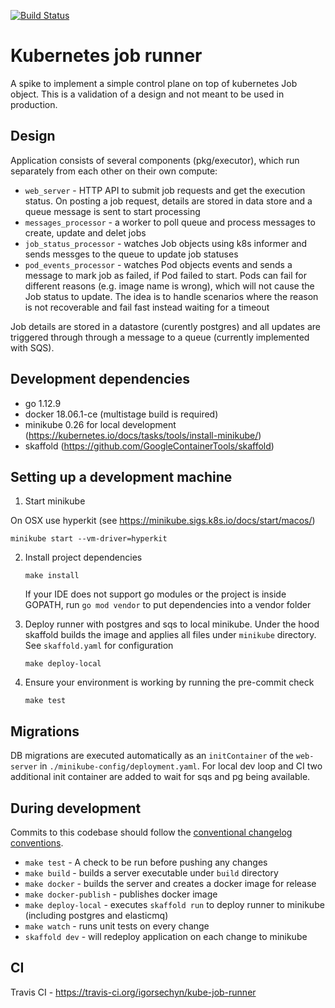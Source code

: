 [![Build Status](https://travis-ci.org/igorsechyn/kube-job-runner.svg?branch=master)](https://travis-ci.org/igorsechyn/kube-job-runner)

# Kubernetes job runner

A spike to implement a simple control plane on top of kubernetes Job object. This is a validation of a design and not meant to be used in production.

## Design

Application consists of several components (pkg/executor), which run separately from each other on their own compute:

- `web_server` - HTTP API to submit job requests and get the execution status. On posting a job request, details are stored in data store and a queue message is sent to start processing
- `messages_processor` - a worker to poll queue and process messages to create, update and delet jobs
- `job_status_processor` - watches Job objects using k8s informer and sends messges to the queue to update job statuses
- `pod_events_processor` - watches Pod objects events and sends a message to mark job as failed, if Pod failed to start. Pods can fail for different reasons (e.g. image name is wrong), which will not cause the Job status to update. The idea is to handle scenarios where the reason is not recoverable and fail fast instead waiting for a timeout

Job details are stored in a datastore (curently postgres) and all updates are triggered through through a message to a queue (currently implemented with SQS). 

## Development dependencies

- go 1.12.9
- docker 18.06.1-ce (multistage build is required)
- minikube 0.26 for local development (https://kubernetes.io/docs/tasks/tools/install-minikube/)
- skaffold (https://github.com/GoogleContainerTools/skaffold)

## Setting up a development machine

1. Start minikube

On OSX use hyperkit (see https://minikube.sigs.k8s.io/docs/start/macos/)

```
minikube start --vm-driver=hyperkit
```

2. Install project dependencies

    ```
    make install
    ```

    If your IDE does not support go modules or the project is inside GOPATH, run `go mod vendor` to put dependencies into a vendor folder


3. Deploy runner with postgres and sqs to local minikube. Under the hood skaffold builds the image and applies all files under `minikube` directory.
See `skaffold.yaml` for configuration

    ```
    make deploy-local
    ```

5. Ensure your environment is working by running the pre-commit check

    ```
    make test
    ```

## Migrations

DB migrations are executed automatically as an `initContainer` of the `web-server` in `./minikube-config/deployment.yaml`. For local dev loop and CI two additional init container are added to wait for sqs and pg being available.

## During development

Commits to this codebase should follow the [conventional changelog conventions](https://github.com/bcoe/conventional-changelog-standard/blob/master/convention.md).

- `make test` - A check to be run before pushing any changes
- `make build` - builds a server executable under `build` directory
- `make docker` - builds the server and creates a docker image for release
- `make docker-publish` - publishes docker image
- `make deploy-local` - executes `skaffold run` to deploy runner to minikube (including postgres and elasticmq)
- `make watch` - runs unit tests on every change
- `skaffold dev` - will redeploy application on each change to minikube

## CI

Travis CI - https://travis-ci.org/igorsechyn/kube-job-runner
